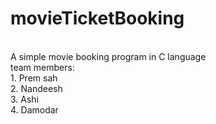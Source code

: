 # movieTicketBooking
<br>
A simple movie booking program in C language
<br>
team members:
<br>
1. Prem sah <br>
2. Nandeesh <br>
3. Ashi <br>
4. Damodar <br>
